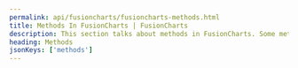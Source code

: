 ```yaml
---
permalink: api/fusioncharts/fusioncharts-methods.html
title: Methods In FusionCharts | FusionCharts
description: This section talks about methods in FusionCharts. Some methods are getObjectReference, addEventListener, removeEventListener, getXMLData, setXMLData, etc
heading: Methods
jsonKeys: ['methods']
---
```

